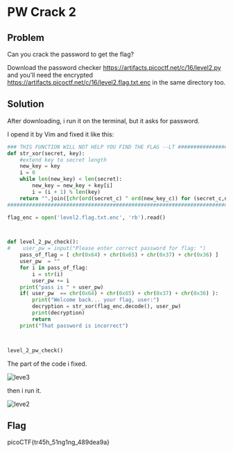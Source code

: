 # PW Crack 2
## Problem
Can you crack the password to get the flag? 

Download the password checker https://artifacts.picoctf.net/c/16/level2.py and you'll need the encrypted https://artifacts.picoctf.net/c/16/level2.flag.txt.enc in the same directory too. 
## Solution
After downloading, i run it on the terminal, but it asks for password. 

I opend it by Vim and fixed it like this: 
```python 
### THIS FUNCTION WILL NOT HELP YOU FIND THE FLAG --LT ########################
def str_xor(secret, key):
    #extend key to secret length
    new_key = key
    i = 0
    while len(new_key) < len(secret):
        new_key = new_key + key[i]
        i = (i + 1) % len(key)        
    return "".join([chr(ord(secret_c) ^ ord(new_key_c)) for (secret_c,new_key_c) in zip(secret,new_key)])
###############################################################################

flag_enc = open('level2.flag.txt.enc', 'rb').read()



def level_2_pw_check():
#    user_pw = input("Please enter correct password for flag: ")
    pass_of_flag = [ chr(0x64) + chr(0x65) + chr(0x37) + chr(0x36) ]
    user_pw  = ""
    for i in pass_of_flag: 
        i = str(i) 
        user_pw += i 
    print("pass is " + user_pw) 
    if( user_pw  == chr(0x64) + chr(0x65) + chr(0x37) + chr(0x36) ): 
        print("Welcome back... your flag, user:")
        decryption = str_xor(flag_enc.decode(), user_pw)
        print(decryption)
        return
    print("That password is incorrect")



level_2_pw_check()

```
The part of the code i fixed. 

![leve3](https://user-images.githubusercontent.com/84562630/160234094-462f0c69-8df9-4fa5-82fc-fbee2eaa6a54.PNG)

then i run it. 

![leve2](https://user-images.githubusercontent.com/84562630/160234028-eab61d85-88e1-403c-875c-73410c12ba4d.PNG)
## Flag
picoCTF{tr45h_51ng1ng_489dea9a}
